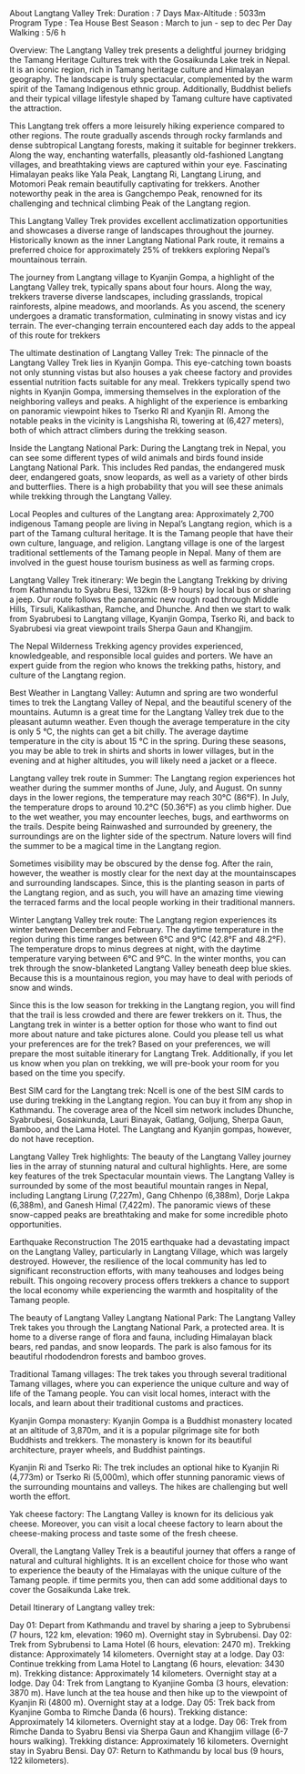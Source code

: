 About Langtang Valley Trek:
Duration : 7 Days
Max-Altitude : 5033m
Program Type : Tea House
Best Season : March to jun - sep to dec
Per Day Walking : 5/6 h

Overview:
The Langtang Valley trek presents a delightful journey bridging the Tamang Heritage Cultures trek with the Gosaikunda Lake trek in Nepal. It is an iconic region, rich in Tamang heritage culture and Himalayan geography. The landscape is truly spectacular, complemented by the warm spirit of the Tamang Indigenous ethnic group. Additionally, Buddhist beliefs and their typical village lifestyle shaped by Tamang culture have captivated the attraction.

This Langtang trek offers a more leisurely hiking experience compared to other regions. The route gradually ascends through rocky farmlands and dense subtropical Langtang forests, making it suitable for beginner trekkers. Along the way, enchanting waterfalls, pleasantly old-fashioned Langtang villages, and breathtaking views are captured within your eye. Fascinating Himalayan peaks like Yala Peak, Langtang Ri, Langtang Lirung, and Motomori Peak remain beautifully captivating for trekkers. Another noteworthy peak in the area is Gangchempo Peak, renowned for its challenging and technical climbing Peak of the Langtang region.

This Langtang Valley Trek provides excellent acclimatization opportunities and showcases a diverse range of landscapes throughout the journey. Historically known as the inner Langtang National Park route, it remains a preferred choice for approximately 25% of trekkers exploring Nepal’s mountainous terrain.

The journey from Langtang village to Kyanjin Gompa, a highlight of the Langtang Valley trek, typically spans about four hours. Along the way, trekkers traverse diverse landscapes, including grasslands, tropical rainforests, alpine meadows, and moorlands. As you ascend, the scenery undergoes a dramatic transformation, culminating in snowy vistas and icy terrain. The ever-changing terrain encountered each day adds to the appeal of this route for trekkers

The ultimate destination of Langtang Valley Trek:
The pinnacle of the Langtang Valley Trek lies in Kyanjin Gompa. This eye-catching town boasts not only stunning vistas but also houses a yak cheese factory and provides essential nutrition facts suitable for any meal. Trekkers typically spend two nights in Kyanjin Gompa, immersing themselves in the exploration of the neighboring valleys and peaks. A highlight of the experience is embarking on panoramic viewpoint hikes to Tserko RI and Kyanjin RI. Among the notable peaks in the vicinity is Langshisha Ri, towering at (6,427 meters), both of which attract climbers during the trekking season.

Inside the Langtang National Park:
During the Langtang trek in Nepal, you can see some different types of wild animals and birds found inside Langtang National Park. This includes Red pandas, the endangered musk deer, endangered goats, snow leopards, as well as a variety of other birds and butterflies. There is a high probability that you will see these animals while trekking through the Langtang Valley.

Local Peoples and cultures of the Langtang area:
Approximately 2,700 indigenous Tamang people are living in Nepal’s Langtang region, which is a part of the Tamang cultural heritage. It is the Tamang people that have their own culture, language, and religion. Langtang village is one of the largest traditional settlements of the Tamang people in Nepal. Many of them are involved in the guest house tourism business as well as farming crops.

Langtang Valley Trek itinerary:
We begin the Langtang Trekking by driving from Kathmandu to Syabru Besi, 132km (8-9 hours) by local bus or sharing a jeep. Our route follows the panoramic new rough road through Middle Hills, Tirsuli, Kalikasthan, Ramche, and Dhunche. And then we start to walk from Syabrubesi to Langtang village, Kyanjin Gompa, Tserko Ri, and back to Syabrubesi via great viewpoint trails Sherpa Gaun and Khangjim.

The Nepal Wilderness Trekking agency provides experienced, knowledgeable, and responsible local guides and porters. We have an expert guide from the region who knows the trekking paths, history, and culture of the Langtang region.

Best Weather in Langtang Valley:
Autumn and spring are two wonderful times to trek the Langtang Valley of Nepal, and the beautiful scenery of the mountains. Autumn is a great time for the Langtang Valley trek due to the pleasant autumn weather. Even though the average temperature in the city is only 5 °C, the nights can get a bit chilly. The average daytime temperature in the city is about 15 °C in the spring. During these seasons, you may be able to trek in shirts and shorts in lower villages, but in the evening and at higher altitudes, you will likely need a jacket or a fleece.

Langtang valley trek route in Summer:
The Langtang region experiences hot weather during the summer months of June, July, and August. On sunny days in the lower regions, the temperature may reach 30°C (86°F). In July, the temperature drops to around 10.2°C (50.36°F) as you climb higher. Due to the wet weather, you may encounter leeches, bugs, and earthworms on the trails. Despite being Rainwashed and surrounded by greenery, the surroundings are on the lighter side of the spectrum. Nature lovers will find the summer to be a magical time in the Langtang region.

Sometimes visibility may be obscured by the dense fog. After the rain, however, the weather is mostly clear for the next day at the mountainscapes and surrounding landscapes. Since, this is the planting season in parts of the Langtang region, and as such, you will have an amazing time viewing the terraced farms and the local people working in their traditional manners.

Winter Langtang Valley trek route:
The Langtang region experiences its winter between December and February. The daytime temperature in the region during this time ranges between 6°C and 9°C (42.8°F and 48.2°F). The temperature drops to minus degrees at night, with the daytime temperature varying between 6°C and 9°C. In the winter months, you can trek through the snow-blanketed Langtang Valley beneath deep blue skies. Because this is a mountainous region, you may have to deal with periods of snow and winds.

Since this is the low season for trekking in the Langtang region, you will find that the trail is less crowded and there are fewer trekkers on it. Thus, the Langtang trek in winter is a better option for those who want to find out more about nature and take pictures alone. Could you please tell us what your preferences are for the trek? Based on your preferences, we will prepare the most suitable itinerary for Langtang Trek. Additionally, if you let us know when you plan on trekking, we will pre-book your room for you based on the time you specify.

Best SIM card for the Langtang trek:
Ncell is one of the best SIM cards to use during trekking in the Langtang region. You can buy it from any shop in Kathmandu. The coverage area of the Ncell sim network includes Dhunche, Syabrubesi, Gosainkunda, Lauri Binayak, Gatlang, Goljung, Sherpa Gaun, Bamboo, and the Lama Hotel. The Langtang and Kyanjin gompas, however, do not have reception.

Langtang Valley Trek highlights:
The beauty of the Langtang Valley journey lies in the array of stunning natural and cultural highlights. Here, are some key features of the trek Spectacular mountain views. The Langtang Valley is surrounded by some of the most beautiful mountain ranges in Nepal, including Langtang Lirung (7,227m), Gang Chhenpo (6,388m), Dorje Lakpa (6,388m), and Ganesh Himal (7,422m). The panoramic views of these snow-capped peaks are breathtaking and make for some incredible photo opportunities.

Earthquake Reconstruction
The 2015 earthquake had a devastating impact on the Langtang Valley, particularly in Langtang Village, which was largely destroyed. However, the resilience of the local community has led to significant reconstruction efforts, with many teahouses and lodges being rebuilt. This ongoing recovery process offers trekkers a chance to support the local economy while experiencing the warmth and hospitality of the Tamang people.

The beauty of Langtang Valley
Langtang National Park: The Langtang Valley Trek takes you through the Langtang National Park, a protected area. It is home to a diverse range of flora and fauna, including Himalayan black bears, red pandas, and snow leopards. The park is also famous for its beautiful rhododendron forests and bamboo groves.

Traditional Tamang villages: The trek takes you through several traditional Tamang villages, where you can experience the unique culture and way of life of the Tamang people. You can visit local homes, interact with the locals, and learn about their traditional customs and practices.

Kyanjin Gompa monastery: Kyanjin Gompa is a Buddhist monastery located at an altitude of 3,870m, and it is a popular pilgrimage site for both Buddhists and trekkers. The monastery is known for its beautiful architecture, prayer wheels, and Buddhist paintings.

Kyanjin Ri and Tserko Ri: The trek includes an optional hike to Kyanjin Ri (4,773m) or Tserko Ri (5,000m), which offer stunning panoramic views of the surrounding mountains and valleys. The hikes are challenging but well worth the effort.

Yak cheese factory: The Langtang Valley is known for its delicious yak cheese. Moreover, you can visit a local cheese factory to learn about the cheese-making process and taste some of the fresh cheese.

Overall, the Langtang Valley Trek is a beautiful journey that offers a range of natural and cultural highlights. It is an excellent choice for those who want to experience the beauty of the Himalayas with the unique culture of the Tamang people. if time permits you, then can add some additional days to cover the Gosaikunda Lake trek.

Detail Itinerary of Langtang valley trek:

Day 01: Depart from Kathmandu and travel by sharing a jeep to Sybrubensi (7 hours, 122 km, elevation: 1960 m). Overnight stay in Sybrubensi.
Day 02: Trek from Sybrubensi to Lama Hotel (6 hours, elevation: 2470 m). Trekking distance: Approximately 14 kilometers. Overnight stay at a lodge.
Day 03: Continue trekking from Lama Hotel to Langtang (6 hours, elevation: 3430 m). Trekking distance: Approximately 14 kilometers. Overnight stay at a lodge.
Day 04: Trek from Langtang to Kyanjine Gomba (3 hours, elevation: 3870 m). Have lunch at the tea house and then hike up to the viewpoint of Kyanjin Ri (4800 m). Overnight stay at a lodge.
Day 05: Trek back from Kyanjine Gomba to Rimche Danda (6 hours). Trekking distance: Approximately 14 kilometers. Overnight stay at a lodge.
Day 06: Trek from Rimche Danda to Syabru Bensi via Sherpa Gaun and Khangjim village (6-7 hours walking). Trekking distance: Approximately 16 kilometers. Overnight stay in Syabru Bensi.
Day 07: Return to Kathmandu by local bus (9 hours, 122 kilometers).

